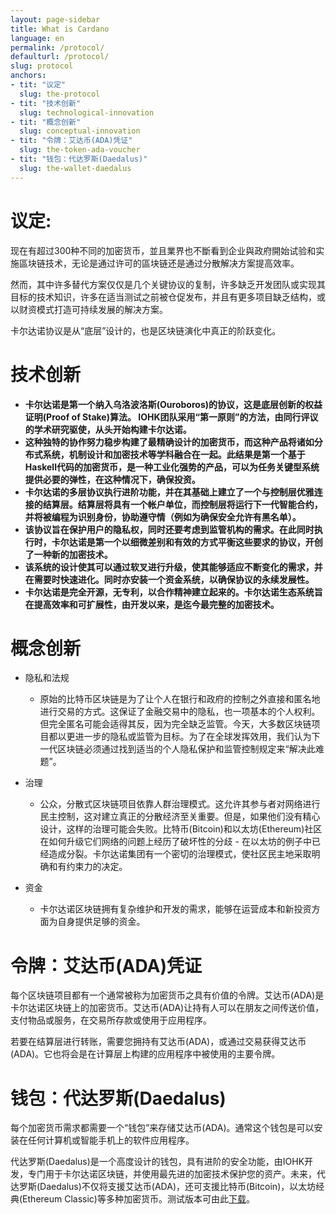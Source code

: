 ```yaml
---
layout: page-sidebar
title: What is Cardano
language: en
permalink: /protocol/
defaulturl: /protocol/
slug: protocol
anchors:
- tit: "议定"
  slug: the-protocol
- tit: "技术创新"
  slug: technological-innovation
- tit: "概念创新"
  slug: conceptual-innovation
- tit: "令牌：艾达币(ADA)凭证"
  slug: the-token-ada-voucher
- tit: "钱包：代达罗斯(Daedalus)"
  slug: the-wallet-daedalus
---
```


<h1 id="the-protocol">议定:</h1>

现在有超过300种不同的加密货币，並且業界也不斷看到企业與政府開始试验和实施區块链技术，无论是通过许可的區块链还是通过分散解决方案提高效率。

然而，其中许多替代方案仅仅是几个关键协议的复制，许多缺乏开发团队或实现其目标的技术知识，许多在适当测试之前被仓促发布，并且有更多项目缺乏结构，或以财资模式打造可持续发展的解决方案。

卡尔达诺协议是从“底层”设计的，也是区块链演化中真正的阶跃变化。

<h1 id="technological-innovation">技术创新</h1>

* **卡尔达诺是第一个纳入乌洛波洛斯(Ouroboros)的协议，这是底层创新的权益证明(Proof of Stake)算法。 IOHK团队采用“第一原则”的方法，由同行评议的学术研究驱使，从头开始构建卡尔达诺。**
* **这种独特的协作努力稳步构建了最精确设计的加密货币，而这种产品将诸如分布式系统，机制设计和加密技术等学科融合在一起。此结果是第一个基于Haskell代码的加密货币，是一种工业化强势的产品，可以为任务关键型系统提供必要的弹性，在这种情况下，确保投资。**
* **卡尔达诺的多层协议执行进阶功能，并在其基础上建立了一个与控制层优雅连接的结算层。结算层将具有一个帐户单位，而控制层将运行下一代智能合约，并将被编程为识别身份，协助遵守情（例如为确保安全允许有黑名单）。**
* **该协议旨在保护用户的隐私权，同时还要考虑到监管机构的需求。在此同时执行时，卡尔达诺是第一个以细微差别和有效的方式平衡这些要求的协议，开创了一种新的加密技术。**
* **该系统的设计使其可以通过软叉进行升级，使其能够适应不断变化的需求，并在需要时快速进化。同时亦安装一个资金系统，以确保协议的永续发展性。**
* **卡尔达诺是完全开源，无专利，以合作精神建立起来的。卡尔达诺生态系统旨在提高效率和可扩展性，由开发以来，是迄今最完整的加密技术。**

<h1 id="conceptual-innovation">概念创新</h1>

* 隐私和法规
  * 原始的比特币区块链是为了让个人在银行和政府的控制之外直接和匿名地进行交易的方式。这保证了金融交易中的隐私，也一项基本的个人权利。但完全匿名可能会适得其反，因为完全缺乏监管。今天，大多数区块链项目都以更进一步的隐私或监管为目标。为了在全球发挥效用，我们认为下一代区块链必须通过找到适当的个人隐私保护和监管控制规定来“解决此难题”。

* 治理
  * 公众，分散式区块链项目依靠人群治理模式。这允许其参与者对网络进行民主控制，这对建立真正的分散经济至关重要。但是，如果他们没有精心设计，这样的治理可能会失败。比特币(Bitcoin)和以太坊(Ethereum)社区在如何升级它们网络的问题上经历了破坏性的分歧 - 在以太坊的例子中已经造成分裂。卡尔达诺集团有一个密切的治理模式，使社区民主地采取明确和有约束力的决定。

* 资金
  * 卡尔达诺区块链拥有复杂维护和开发的需求，能够在运营成本和新投资方面为自身提供足够的资金。

<h1 id="the-token-ada-voucher">令牌：艾达币(ADA)凭证</h1>

每个区块链项目都有一个通常被称为加密货币之具有价值的令牌。艾达币(ADA)是卡尔达诺区块链上的加密货币。艾达币(ADA)让持有人可以在朋友之间传送价值，支付物品或服务，在交易所存款或使用于应用程序。
 
若要在结算层进行转账，需要您拥持有艾达币(ADA)，或通过交易获得艾达币(ADA)。它也将会是在计算层上构建的应用程序中被使用的主要令牌。

<h1 id="the-wallet-daedalus">钱包：代达罗斯(Daedalus)</h1>
 
每个加密货币需求都需要一个“钱包”来存储艾达币(ADA)。通常这个钱包是可以安装在任何计算机或智能手机上的软件应用程序。

代达罗斯(Daedalus)是一个高度设计的钱包，具有进阶的安全功能，由IOHK开发，专门用于卡尔达诺区块链，并使用最先进的加密技术保护您的资产。未来，代达罗斯(Daedalus)不仅将支援艾达币(ADA)，还可支援比特币(Bitcoin)，以太坊经典(Ethereum Classic)等多种加密货币。测试版本可由此[下载](https://test.daedaluswallet.io/)。
